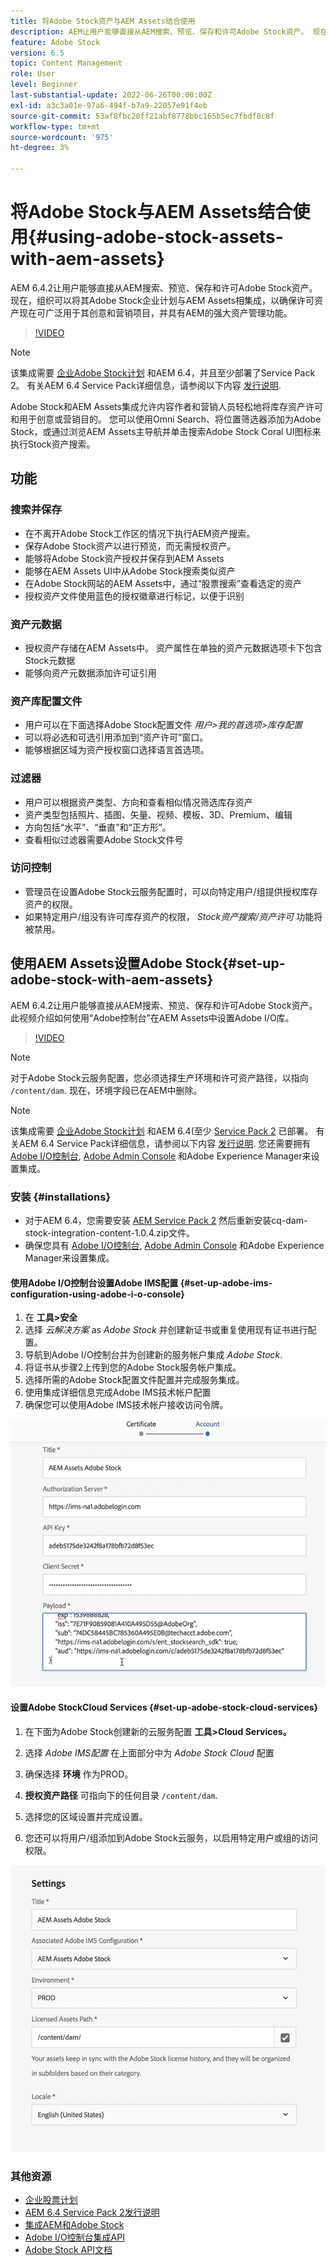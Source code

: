 ```yaml
---
title: 将Adobe Stock资产与AEM Assets结合使用
description: AEM让用户能够直接从AEM搜索、预览、保存和许可Adobe Stock资产。 现在，组织可以将其Adobe Stock企业计划与AEM Assets相集成，以确保许可资产现在可广泛用于其创意和营销项目，并具有AEM的强大资产管理功能。
feature: Adobe Stock
version: 6.5
topic: Content Management
role: User
level: Beginner
last-substantial-update: 2022-06-26T00:00:00Z
exl-id: a3c3a01e-97a6-494f-b7a9-22057e91f4eb
source-git-commit: 53af8fbc20ff21abf8778bbc165b5ec7fbdf8c8f
workflow-type: tm+mt
source-wordcount: '975'
ht-degree: 3%

---
```


# 将Adobe Stock与AEM Assets结合使用{#using-adobe-stock-assets-with-aem-assets}

AEM 6.4.2让用户能够直接从AEM搜索、预览、保存和许可Adobe Stock资产。 现在，组织可以将其Adobe Stock企业计划与AEM Assets相集成，以确保许可资产现在可广泛用于其创意和营销项目，并具有AEM的强大资产管理功能。

>[!VIDEO](https://video.tv.adobe.com/v/24678?quality=12&learn=on)

>[!NOTE]
>
>该集成需要 [企业Adobe Stock计划](https://landing.adobe.com/en/na/products/creative-cloud/ctir-4625-stock-for-enterprise/index.html) 和AEM 6.4，并且至少部署了Service Pack 2。 有关AEM 6.4 Service Pack详细信息，请参阅以下内容 [发行说明](https://helpx.adobe.com/cn/experience-manager/6-4/release-notes/sp-release-notes.html).

Adobe Stock和AEM Assets集成允许内容作者和营销人员轻松地将库存资产许可和用于创意或营销目的。 您可以使用Omni Search、将位置筛选器添加为Adobe Stock，或通过浏览AEM Assets主导航并单击搜索Adobe Stock Coral UI图标来执行Stock资产搜索。

## 功能

### 搜索并保存

* 在不离开Adobe Stock工作区的情况下执行AEM资产搜索。
* 保存Adobe Stock资产以进行预览，而无需授权资产。
* 能够将Adobe Stock资产授权并保存到AEM Assets
* 能够在AEM Assets UI中从Adobe Stock搜索类似资产
* 在Adobe Stock网站的AEM Assets中，通过“股票搜索”查看选定的资产
* 授权资产文件使用蓝色的授权徽章进行标记，以便于识别

### 资产元数据

* 授权资产存储在AEM Assets中。 资产属性在单独的资产元数据选项卡下包含Stock元数据
* 能够向资产元数据添加许可证引用

### 资产库配置文件

* 用户可以在下面选择Adobe Stock配置文件 *用户>我的首选项>库存配置*
* 可以将必选和可选引用添加到“资产许可”窗口。
* 能够根据区域为资产授权窗口选择语言首选项。

### 过滤器

* 用户可以根据资产类型、方向和查看相似情况筛选库存资产
* 资产类型包括照片、插图、矢量、视频、模板、3D、Premium、编辑
* 方向包括“水平”、“垂直”和“正方形”。
* 查看相似过滤器需要Adobe Stock文件号

### 访问控制

* 管理员在设置Adobe Stock云服务配置时，可以向特定用户/组提供授权库存资产的权限。
* 如果特定用户/组没有许可库存资产的权限， *Stock资产搜索/资产许可* 功能将被禁用。

## 使用AEM Assets设置Adobe Stock{#set-up-adobe-stock-with-aem-assets}

AEM 6.4.2让用户能够直接从AEM搜索、预览、保存和许可Adobe Stock资产。 此视频介绍如何使用“Adobe控制台”在AEM Assets中设置Adobe I/O库。

>[!VIDEO](https://video.tv.adobe.com/v/25043?quality=12&learn=on)

>[!NOTE]
>
>对于Adobe Stock云服务配置，您必须选择生产环境和许可资产路径，以指向 `/content/dam`. 现在，环境字段已在AEM中删除。

>[!NOTE]
>
>该集成需要 [企业Adobe Stock计划](https://landing.adobe.com/en/na/products/creative-cloud/ctir-4625-stock-for-enterprise/index.html) 和AEM 6.4(至少 [Service Pack 2](https://experience.adobe.com/#/downloads/content/software-distribution/en/aem.html?fulltext=AEM*+6*+4*+Service*+Pack*&amp;2_group.propertyvalues.property=。%2Fjcr%3Content%2Fmetadata%2Fdc%3Rovase&amp;2_group.propertyvalues.operation=equals&amp;2_group.propertyvalues.0_values=target-version%3Aem%2F6-4&amp;3_group.propertyvalues.property=。%2Fjcr%3Acontent%2Fmetadata%2Fdc%3AsoftwareType&amp;3_group.propertyvalues.operation=equals&amp;3_group.propertyvalues.0_values=software-type%3Aservice-and-cumulative-fix&amp;orderby=%40jcr%3Acontent%2Fdc%3Ati&amp;orderby.st=st&amp;p.offset=0&amp;p.limit=24) 已部署。 有关AEM 6.4 Service Pack详细信息，请参阅以下内容 [发行说明](https://helpx.adobe.com/cn/experience-manager/6-4/release-notes/sp-release-notes.html). 您还需要拥有 [Adobe I/O控制台](https://console.adobe.io/), [Adobe Admin Console](https://adminconsole.adobe.com/) 和Adobe Experience Manager来设置集成。

### 安装 {#installations}

* 对于AEM 6.4，您需要安装 [AEM Service Pack 2](https://experience.adobe.com/#/downloads/content/software-distribution/en/aem.html?fulltext=AEM*+6*+4*+Service*+Pack*&amp;2_group.propertyvalues.property=。%2Fjcr%3Content%2Fmetadata%2Fdc%3Rovase&amp;2_group.propertyvalues.operation=equals&amp;2_group.propertyvalues.0_values=target-version%3Aem%2F6-4&amp;3_group.propertyvalues.property=。%2Fjcr%3Acontent%2Fmetadata%2Fdc%3AsoftwareType&amp;3_group.propertyvalues.operation=equals&amp;3_group.propertyvalues.0_values=software-type%3Aservice-and-cumulative-fix&amp;orderby=%40jcr%3Acontent%2Fdc%3Ati&amp;orderby.st=st&amp;p.offset=0&amp;p.limit=24) 然后重新安装cq-dam-stock-integration-content-1.0.4.zip文件。
* 确保您具有 [Adobe I/O控制台](https://console.adobe.io/), [Adobe Admin Console](https://adminconsole.adobe.com/) 和Adobe Experience Manager来设置集成。

#### 使用Adobe I/O控制台设置Adobe IMS配置 {#set-up-adobe-ims-configuration-using-adobe-i-o-console}

1. 在 **工具>安全**
2. 选择 *云解决方案* as *Adobe Stock* 并创建新证书或重复使用现有证书进行配置。
3. 导航到Adobe I/O控制台并为创建新的服务帐户集成 *Adobe Stock*.
4. 将证书从步骤2上传到您的Adobe Stock服务帐户集成。
5. 选择所需的Adobe Stock配置文件配置并完成服务集成。
6. 使用集成详细信息完成Adobe IMS技术帐户配置
7. 确保您可以使用Adobe IMS技术帐户接收访问令牌。

![Adobe IMS 技术帐户](assets/screen_shot_2018-10-22at12219pm.png)

#### 设置Adobe StockCloud Services {#set-up-adobe-stock-cloud-services}

1. 在下面为Adobe Stock创建新的云服务配置 **工具>Cloud Services。**
2. 选择 *Adobe IMS配置* 在上面部分中为 *Adobe Stock Cloud* 配置

3. 确保选择 **环境** 作为PROD。
4. **授权资产路径** 可指向下的任何目录 `/content/dam`.
5. 选择您的区域设置并完成设置。
6. 您还可以将用户/组添加到Adobe Stock云服务，以启用特定用户或组的访问权限。

![Adobe资产库配置](assets/screen_shot_2018-10-22at12425pm.png)

### 其他资源

* [企业股票计划](https://landing.adobe.com/en/na/products/creative-cloud/ctir-4625-stock-for-enterprise/index.html)
* [AEM 6.4 Service Pack 2发行说明](https://experienceleague.adobe.com/docs/experience-manager-65/release-notes/release-notes.html)
* [集成AEM和Adobe Stock](https://experienceleague.adobe.com/docs/experience-manager-65/assets/using/aem-assets-adobe-stock.html)
* [Adobe I/O控制台集成API](https://www.adobe.io/apis/cloudplatform/console/authentication/gettingstarted.html)
* [Adobe Stock API文档](https://www.adobe.io/apis/creativecloud/stock/docs.html)
